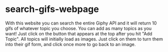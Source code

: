 # search-gifs-webpage

With this website you can search the entire Giphy API and it will return 10 gifs of whatever topic you choose. You can add as many topics as you want! Just click on the button that appears at the top after you hit "Add Topic". All topics will initially load as images. Just click on them to turn them into their gif form, and click once more to go back to an image.